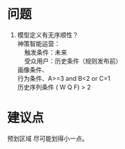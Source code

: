 # 问题

1. 模型定义有无序顺性？  
   神策智能运营：  
       触发条件：未来  
       受众用户：历史条件（规则发布前）  
     画像条件、  
   行为条件、A>=3 and B<2 or C=1  
   历史序列条件 ( W Q F) > 2     

# 建议点

预划区域 尽可能划得小一点。
